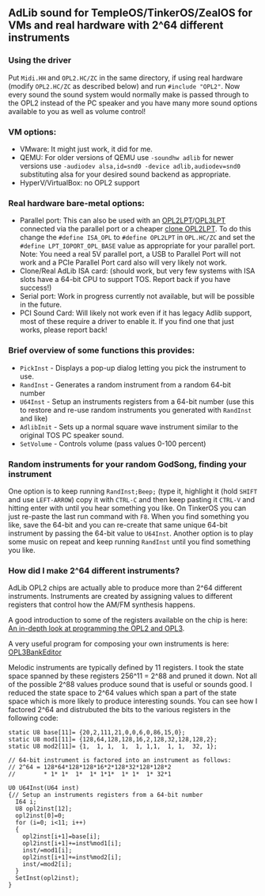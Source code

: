 ## AdLib sound for TempleOS/TinkerOS/ZealOS for VMs and real hardware with 2^64 different instruments

### Using the driver
Put `Midi.HH` and `OPL2.HC/ZC` in the same directory, if using real hardware (modify `OPL2.HC/ZC` as described below) and run `#include "OPL2"`.  Now every sound the sound system would normally make is passed through to the OPL2 instead of the PC speaker and you have many more sound options available to you as well as volume control!

### VM options:
- VMware: It might just work, it did for me.
- QEMU: For older versions of QEMU use `-soundhw adlib` for newer versions use `-audiodev alsa,id=snd0 -device adlib,audiodev=snd0` substituting alsa for your desired sound backend as appropriate.  
- HyperV/VirtualBox: no OPL2 support

### Real hardware bare-metal options:
- Parallel port: This can also be used with an <a href="https://www.serdashop.com/OPL2LPT">OPL2LPT</a>/<a href="https://www.serdashop.com/OPL3LPT">OPL3LPT</a> connected via the parallel port or a cheaper <a href="https://github.com/zjuyzj/OPL2LPT-Replica">clone OPL2LPT</a>.  To do this change the `#define ISA_OPL` to `#define OPL2LPT` in `OPL.HC/ZC` and set the `#define LPT_IOPORT_OPL_BASE` value as appropriate for your parallel port.  Note: You need a real 5V parallel port, a USB to Parallel Port will not work and a PCIe Parallel Port card also will very likely not work.
- Clone/Real AdLib ISA card: (should work, but very few systems with ISA slots have a 64-bit CPU to support TOS.  Report back if you have success!)
- Serial port: Work in progress currently not available, but will be possible in the future.
- PCI Sound Card: Will likely not work even if it has legacy Adlib support, most of these require a driver to enable it.  If you find one that just works, please report back!

### Brief overview of some functions this provides:
- `PickInst` - Displays a pop-up dialog letting you pick the instrument to use.
- `RandInst` - Generates a random instrument from a random 64-bit number
- `U64Inst` - Setup an instruments registers from a 64-bit number (use this to restore and re-use random instruments you generated with `RandInst` and like)
- `AdlibInit` - Sets up a normal square wave instrument similar to the original TOS PC speaker sound.
- `SetVolume` - Controls volume (pass values 0-100 percent)

### Random instruments for your random GodSong, finding your instrument
One option is to keep running `RandInst;Beep;` (type it, highlight it (hold `SHIFT` and use `LEFT-ARROW`) copy it with `CTRL-C` and then keep pasting it `CTRL-V` and hitting enter with until you hear something you like.  On TinkerOS you can just re-paste the last run command with `F8`.  When you find something you like, save the 64-bit and you can re-create that same unique 64-bit instrument by passing the 64-bit value to `U64Inst`.  Another option is to play some music on repeat and keep running `RandInst` until you find something you like.

### How did I make 2^64 different instruments?
AdLib OPL2 chips are actually able to produce more than 2^64 different instruments.  Instruments are created by assigning values to different registers that control how the AM/FM synthesis happens.  

A good introduction to some of the registers available on the chip is here: <a href="https://github.com/DhrBaksteen/ArduinoOPL2/blob/master/indepth.md">An in-depth look at programming the OPL2 and OPL3</a>.  

A very useful program for composing your own instruments is here: <a href="https://github.com/Wohlstand/OPL3BankEditor">OPL3BankEditor</a>

Melodic instruments are typically defined by 11 registers.  I took the state space spanned by these registers 256^11 = 2^88 and pruned it down.  Not all of the possible 2^88 values produce sound that is useful or sounds good.  I reduced the state space to 2^64 values which span a part of the state space which is more likely to produce interesting sounds.  You can see how I factored 2^64 and distrubuted the bits to the various registers in the following code:

```
static U8 base[11]= {20,2,111,21,0,0,6,0,86,15,0};
static U8 mod1[11]= {128,64,128,128,16,2,128,32,128,128,2};
static U8 mod2[11]= {1,  1, 1,  1,  1, 1,1,  1, 1,  32, 1};

// 64-bit instrument is factored into an instrument as follows:
// 2^64 = 128*64*128*128*16*2*128*32*128*128*2
//        * 1* 1*  1*  1* 1*1*  1* 1*  1* 32*1

U0 U64Inst(U64 inst)
{// Setup an instruments registers from a 64-bit number
  I64 i;
  U8 opl2inst[12];
  opl2inst[0]=0;
  for (i=0; i<11; i++)
  {
    opl2inst[i+1]=base[i];
    opl2inst[i+1]+=inst%mod1[i];
    inst/=mod1[i];
    opl2inst[i+1]+=inst%mod2[i];
    inst/=mod2[i];
  }
  SetInst(opl2inst);
}
```
